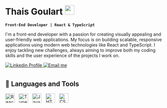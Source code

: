 # Thais Goulart <img src="https://github.githubassets.com/images/icons/emoji/octocat.png" width="30" />


**`Front-End Developer | React & TypeScript`**

I'm a front-end developer with a passion for creating visually appealing and user-friendly web applications. My focus is on building scalable, responsive applications using modern web technologies like React and TypeScript. I enjoy tackling new challenges, always aiming to improve both my coding skills and the user experience of the projects I work on.

<p align="left"> 
  <a href="https://www.linkedin.com/in/thais-goulart" aria-label="Thais LinkedIn Profile"> 
    <img alt="Linkedin Profile" title="Check my LinkedIn profile" src="https://img.shields.io/badge/Thais-33389e?style=flat-square&logo=Linkedin&logoColor=white"/> 
  </a> 
  <a href="mailto:thaisgoulartf@gmail.com" aria-label="Contact Thais via Email"> 
    <img alt="Email me" title="Contact me on email" src="https://img.shields.io/badge/thaisgoulartf@gmail.com-33389e?style=flat-square&logo=Gmail&logoColor=white"/> 
  </a> 
</p>

#


## 🧰 Languages and Tools
<img align="left" alt="React" width="30px" style="padding-right:10px;" src="https://cdn.jsdelivr.net/gh/devicons/devicon@latest/icons/react/react-original.svg" /> 
<img align="left" alt="TypeScript" width="30px" style="padding-right:10px;" src="https://cdn.jsdelivr.net/gh/devicons/devicon@latest/icons/typescript/typescript-original.svg" /> 
<img align="left" alt="JavaScript" width="30px" style="padding-right:10px;" src="https://cdn.jsdelivr.net/gh/devicons/devicon@latest/icons/javascript/javascript-original.svg" /> 
<img align="left" alt="HTML5" width="30px" style="padding-right:10px;" src="https://cdn.jsdelivr.net/gh/devicons/devicon@latest/icons/html5/html5-original.svg" /> 
<img align="left" alt="CSS3" width="30px" style="padding-right:10px;" src="https://cdn.jsdelivr.net/gh/devicons/devicon@latest/icons/css3/css3-original.svg" /> 
